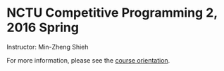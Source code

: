# NCTU Competitive Programming 2, 2016 Spring

Instructor: Min-Zheng Shieh

For more information, please see the [course orientation](2016_cp2_orientation.pdf).
